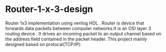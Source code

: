 # Router-1-x-3-design
Router 1x3 implementation using  verilog HDL .
Router is device that forwards data packets between computer networks.It is an OSI layer 3 routing device . It drives an incoming packet to an output channel based on the address field contained in the packet header. 
This project mainly designed based on protocal(TCP/IP) 
